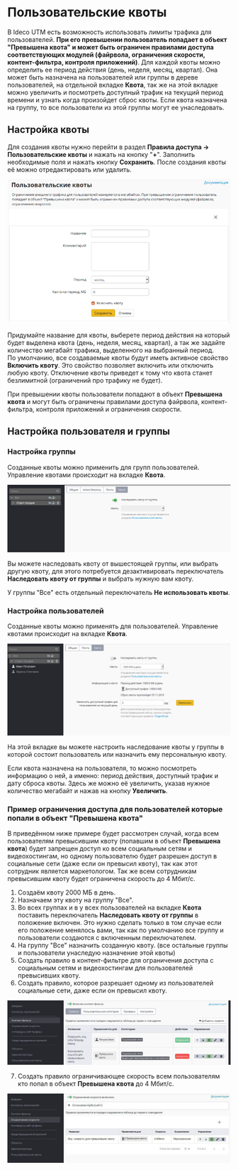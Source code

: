 # Пользовательские квоты

В Ideco UTM есть возможность использовать лимиты трафика для пользователей. **При его превышении пользователь попадает в объект "Превышена квота" и может быть ограничен правилами доступа соответствующих модулей \(файрвола, ограничения скорости, контент-фильтра, контроля приложений\)**. Для каждой квоты можно определить ее период действия \(день, неделя, месяц, квартал\). Она может быть назначена на пользователей или группы в дереве пользователей, на отдельной вкладке **Квота**, так же на этой вкладке можно увеличить и посмотреть доступный трафик на текущий период времени и узнать когда произойдет сброс квоты. Если квота назначена на группу, то все пользователи из этой группы могут ее унаследовать.

## Настройка квоты

Для создания квоты нужно перейти в раздел **Правила доступа -&gt; Пользовательские квоты** и нажать на кнопку "**+**". Заполнить необходимые поля и нажать кнопку **Сохранить**. После создания квоты её можно отредактировать или удалить.

![](../../_images/11239529.png)

Придумайте название для квоты, выберете период действия на который будет выделена квота \(день, неделя, месяц, квартал\), а так же задайте количество мегабайт трафика, выделенного на выбранный период.  
По умолчанию, все создаваемые квоты будут иметь активное свойство **Включить квоту**. Это свойство позволяет включить или отключить любую квоту. Отключение квоты приведет к тому что квота станет безлимитной \(ограничений про трафику не будет\).

При превышении квоты пользователи попадают в объект **Превышена квота** и могут быть ограничены правилами доступа файрвола, контент-фильтра, контроля приложений и ограничения скорости.

## Настройка пользователя и группы

### Настройка группы

Созданные квоты можно применить для групп пользователей. Управление квотами происходит на вкладке **Квота**.

![](../../_images/11239555.png)

Вы можете наследовать квоту от вышестоящей группы, или выбрать другую квоту, для этого потребуется дезактивировать переключатель **Наследовать квоту от группы** и выбрать нужную вам квоту.

У группы "Все" есть отдельный переключатель **Не использовать квоты**.

### Настройка пользователей

Созданные квоты можно применять для пользователей. Управление квотами происходит на вкладке **Квота**.

![](../../_images/11239556.png)

На этой вкладке вы можете настроить наследование квоты у группы в которой состоит пользователь или назначить ему персональную квоту.

Если квота назначена на пользователя, то можно посмотреть информацию о ней, а именно: период действия, доступный трафик и дату сброса квоты. Здесь же можно её увеличить, указав нужное количество мегабайт и нажав на кнопку **Увеличить**.

### Пример ограничения доступа для пользователей которые попали в объект "Превышена квота"

В приведённом ниже примере будет рассмотрен случай, когда всем пользователям превысившим квоту \(попавшим в объект **Превышена квота**\) будет запрещен доступ ко всем социальным сетям и видеохостингам, но одному пользователю будет разрешен доступ в социальные сети \(даже если он превысил квоту\), так как этот сотрудник является маркетологом. Так же всем сотрудникам превысившим квоту будет ограничена скорость до 4 Мбит/с.

1. Создаём квоту 2000 МБ в день.  
2. Назначаем эту квоту на группу "Все".  
3. Во всех группах и в у всех пользователей на вкладке **Квота** поставить переключатель **Наследовать квоту от группы** в положение включен. Это нужно сделать только в том случае если его положение менялось вами, так как по умолчанию все группу и пользователи создаются с включенным переключателем.  
4. На группу "Все" назначить созданную квоту. \(все остальные группы и пользователи унаследую назначение этой квоты\)  
5. Создать правило в контент-фильтре для ограничения доступа с социальным сетям и видеохостингам для пользователей превысивших квоту.  
6. Создать правило, которое разрешает одному из пользователей социальные сети, даже если он превысил квоту.

![](../../_images/11436101.png)

7. Создать правило ограничивающее скорость всем пользователям кто попал в объект **Превышена квота** до 4 Мбит/с.

![](../../_images/11436102.jpg)

